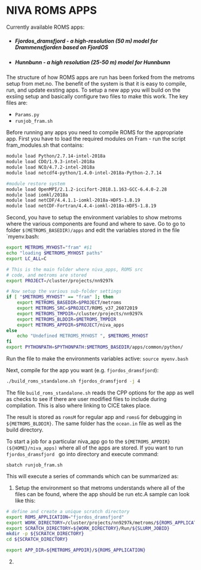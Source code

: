 # NIVA ROMS APPS

Currently available ROMS apps:
 * ##### Fjordos_dramsfjord - a high-resolution (50 m) model for Drammensfjorden based on FjordOS
 * ##### Hunnbunn - a high resolution (25-50 m) model for Hunnbunn
 
The structure of how ROMS apps are run has been forked from the metroms setup from met.no. The benefit of the system is that it is easy to compile, run, and update exsting apps. To setup a new app you will build on the exsiing setup and basically configure two files to make this work. The key files are: 
 
 * `Params.py` 
 * `runjob_fram.sh`

Before running any apps you need to compile ROMS for the appropriate app. First you have to load the required modules on Fram - run the script fram_modules.sh that contains:

```bash
module load Python/2.7.14-intel-2018a
module load CDO/1.9.3-intel-2018a
module load NCO/4.7.2-intel-2018a
module load netcdf4-python/1.4.0-intel-2018a-Python-2.7.14

#module restore system
module load OpenMPI/2.1.2-iccifort-2018.1.163-GCC-6.4.0-2.28
module load iomkl/2018a
module load netCDF/4.4.1.1-iomkl-2018a-HDF5-1.8.19
module load netCDF-Fortran/4.4.4-iomkl-2018a-HDF5-1.8.19
```

Second, you have to setup the environment variables to show metroms where the various components are found and where to save. Go to go to folder `$(METROMS_BASEDIR)/apps` and edit the variables stored in the file `myenv.bash:

```bash
export METROMS_MYHOST="fram" #$1
echo "loading $METROMS_MYHOST paths"
export LC_ALL=C

# This is the main folder where niva_apps, ROMS src 
# code, and metroms are stored
export PROJECT=/cluster/projects/nn9297k

# Now setup the various sub-folder settings
if [ "$METROMS_MYHOST" == "fram" ]; then
    export METROMS_BASEDIR=$PROJECT/metroms
    export METROMS_SRC=$PROJECT/ROMS_v37_26072019
    export METROMS_TMPDIR=/cluster/projects/nn9297k
	export METROMS_BLDDIR=$METROMS_TMPDIR
    export METROMS_APPDIR=$PROJECT/niva_apps
else
    echo "Undefined METROMS_MYHOST ", $METROMS_MYHOST
fi
export PYTHONPATH=$PYTHONPATH:$METROMS_BASEDIR/apps/common/python/
```
Run the file to make the environments variables active: `source myenv.bash`

Next, compile for the app you want (e.g. `fjordos_dramsfjord`):
```bash
./build_roms_standalone.sh fjordos_dramsfjord -j 4
```
The file `build_roms_standalone.sh` reads the CPP options for the app as well as checks to see if there are user modified files to include during compilation. This is also where linking to CICE takes place.

The result is stored as `romsM` for regular app and `romsG` for debugging in `${METROMS_BLDDIR}`. The same folder has the `ocean.in` file as well as the build directory. 

To start a job for a particular niva_app go to the  `${METROMS_APPDIR} (${HOME}/niva_apps)` where all of the apps are stored. If you want to run  `fjordos_dramsfjord ` go into directory and execute command:

`sbatch runjob_fram.sh`

This will execute a series of commands which can be summarized as:

1. Setup the environment so that metroms understands where all of the files can be found, where the app should be run etc.A sample can look like this:

```bash
# define and create a unique scratch directory
export ROMS_APPLICATION="fjordos_dramsfjord"
export WORK_DIRECTORY=/cluster/projects/nn9297k/metroms/${ROMS_APPLICATION}
export SCRATCH_DIRECTORY=${WORK_DIRECTORY}/Run/${SLURM_JOBID}
mkdir -p ${SCRATCH_DIRECTORY}
cd ${SCRATCH_DIRECTORY}

export APP_DIR=${METROMS_APPDIR}/${ROMS_APPLICATION}
```
2. 
